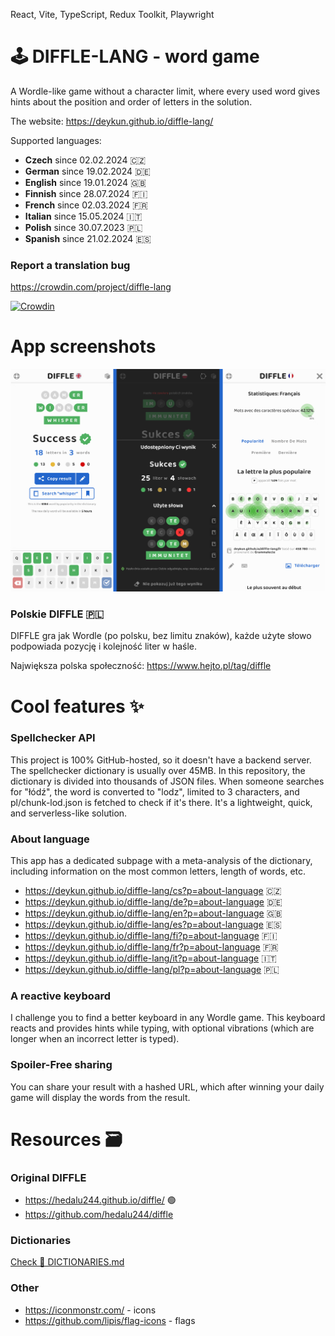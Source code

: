 React, Vite, TypeScript, Redux Toolkit, Playwright

# 🕹️ DIFFLE-LANG - word game

A Wordle-like game without a character limit, where every used word gives hints about the position and order of letters in the solution.

The website: https://deykun.github.io/diffle-lang/

Supported languages:
- **Czech** since 02.02.2024 🇨🇿
- **German** since 19.02.2024 🇩🇪
- **English** since 19.01.2024 🇬🇧
- **Finnish** since 28.07.2024 🇫🇮
- **French** since 02.03.2024 🇫🇷
- **Italian** since 15.05.2024 🇮🇹
- **Polish** since 30.07.2023 🇵🇱
- **Spanish** since 21.02.2024 🇪🇸

### Report a translation bug
https://crowdin.com/project/diffle-lang

[![Crowdin](https://badges.crowdin.net/diffle-lang/localized.svg)](https://crowdin.com/project/diffle-lang)

# App screenshots
![diffle lang app screenshots](./app-screenshots.jpg)

### Polskie DIFFLE 🇵🇱
DIFFLE gra jak Wordle (po polsku, bez limitu znaków), każde użyte słowo podpowiada pozycję i kolejność liter w haśle.

Największa polska społeczność: https://www.hejto.pl/tag/diffle

# Cool features ✨

### Spellchecker API
This project is 100% GitHub-hosted, so it doesn't have a backend server. The spellchecker dictionary is usually over 45MB. In this repository, the dictionary is divided into thousands of JSON files. When someone searches for "łódź", the word is converted to "lodz", limited to 3 characters, and pl/chunk-lod.json is fetched to check if it's there. It's a lightweight, quick, and serverless-like solution.

### About language 
This app has a dedicated subpage with a meta-analysis of the dictionary, including information on the most common letters, length of words, etc.

- https://deykun.github.io/diffle-lang/cs?p=about-language 🇨🇿 
- https://deykun.github.io/diffle-lang/de?p=about-language 🇩🇪 
- https://deykun.github.io/diffle-lang/en?p=about-language 🇬🇧
- https://deykun.github.io/diffle-lang/es?p=about-language 🇪🇸
- https://deykun.github.io/diffle-lang/fi?p=about-language 🇫🇮
- https://deykun.github.io/diffle-lang/fr?p=about-language 🇫🇷
- https://deykun.github.io/diffle-lang/it?p=about-language 🇮🇹
- https://deykun.github.io/diffle-lang/pl?p=about-language 🇵🇱

### A reactive keyboard
I challenge you to find a better keyboard in any Wordle game. This keyboard reacts and provides hints while typing, with optional vibrations (which are longer when an incorrect letter is typed).

### Spoiler-Free sharing
You can share your result with a hashed URL, which after winning your daily game will display the words from the result.

# Resources 🗃️

### Original DIFFLE
 - https://hedalu244.github.io/diffle/ 🟢
 - https://github.com/hedalu244/diffle

### Dictionaries
[Check 📔 DICTIONARIES.md](DICTIONARIES.md)

### Other
 - https://iconmonstr.com/ - icons
 - https://github.com/lipis/flag-icons - flags
